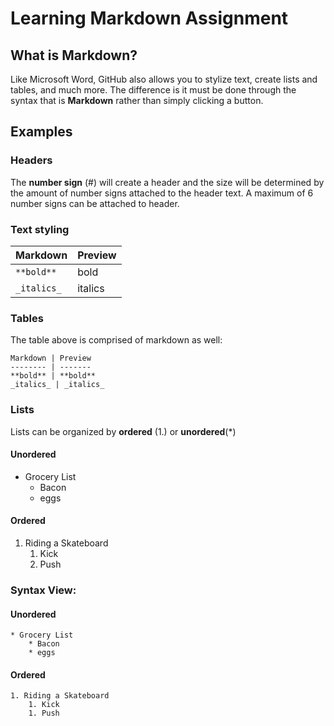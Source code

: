 # Learning Markdown Assignment

## What is Markdown?
Like Microsoft Word, GitHub also allows you to stylize text, create lists and tables, and much more. The difference is it must be done through the syntax that is **Markdown** rather than simply clicking a button.

## Examples
### Headers
The **number sign** (#) will create a header and the size will be determined by the amount of number signs attached to the header text. A maximum of 6 number signs can be attached to header.

### Text styling

Markdown |	Preview
-------- | -------
`**bold**` |	bold
`_italics_`	| italics

### Tables
The table above is comprised of markdown as well:

`Markdown | Preview`  
`-------- | -------`  
`**bold** | **bold**`  
`_italics_ | _italics_`  
### Lists
Lists can be organized by **ordered** (1.) or **unordered**(*)

#### Unordered
* Grocery List
  * Bacon
  * eggs

#### Ordered
1. Riding a Skateboard
    1. Kick
    1. Push

### Syntax View:
#### Unordered
`* Grocery List`  
`    * Bacon`  
`    * eggs`  

#### Ordered
`1. Riding a Skateboard`  
`    1. Kick`  
`    1. Push`  
    
